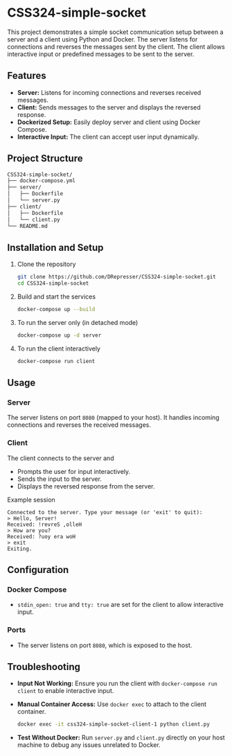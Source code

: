 # CSS324-simple-socket

This project demonstrates a simple socket communication setup between a server and a client using Python and Docker. The server listens for connections and reverses the messages sent by the client. The client allows interactive input or predefined messages to be sent to the server.

## Features

- **Server:** Listens for incoming connections and reverses received messages.
- **Client:** Sends messages to the server and displays the reversed response.
- **Dockerized Setup:** Easily deploy server and client using Docker Compose.
- **Interactive Input:** The client can accept user input dynamically.

## Project Structure

```bash
CSS324-simple-socket/
├── docker-compose.yml
├── server/
│   ├── Dockerfile
│   └── server.py
├── client/
│   ├── Dockerfile
│   └── client.py
└── README.md
```

## Installation and Setup

1. Clone the repository
    ```bash
    git clone https://github.com/DRepresser/CSS324-simple-socket.git
    cd CSS324-simple-socket
    ```
2. Build and start the services
    ```bash
    docker-compose up --build
    ```
3. To run the server only (in detached mode)
    ```bash
    docker-compose up -d server
    ```
4. To run the client interactively
    ```bash
    docker-compose run client
    ```

## Usage

### Server

The server listens on port `8080` (mapped to your host). It handles incoming connections and reverses the received messages.

### Client

The client connects to the server and

- Prompts the user for input interactively.
- Sends the input to the server.
- Displays the reversed response from the server.

Example session

```
Connected to the server. Type your message (or 'exit' to quit):
> Hello, Server!
Received: !revreS ,olleH
> How are you?
Received: ?uoy era woH
> exit
Exiting.
```

## Configuration

### Docker Compose

- `stdin_open: true` and `tty: true` are set for the client to allow interactive input.

### Ports

- The server listens on port `8080`, which is exposed to the host.

## Troubleshooting

- **Input Not Working:** Ensure you run the client with `docker-compose run client` to enable interactive input.

- **Manual Container Access:** Use `docker exec` to attach to the client container.
    ```bash
    docker exec -it css324-simple-socket-client-1 python client.py
    ```

- **Test Without Docker:** Run `server.py` and `client.py` directly on your host machine to debug any issues unrelated to Docker.